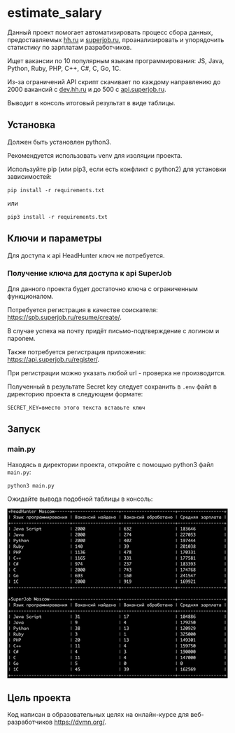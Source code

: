 # estimate_salary

Данный проект помогает автоматизировать процесс сбора данных, предоставляемых [hh.ru](https://hh.ru) и [superjob.ru](https://www.superjob.ru), проанализировать и упорядочить статистику по зарплатам разработчиков.

Ищет вакансии по 10 популярным языкам программирования:
JS, Java, Python, Ruby, PHP, C++, C#, C, Go, 1С.

Из-за ограничений API скрипт скачивает по каждому направлению до 2000 вакансий с [dev.hh.ru](https://dev.hh.ru) и до 500 с [api.superjob.ru](https://api.superjob.ru).

Выводит в консоль итоговый результат в виде таблицы.


## Установка

Должен быть установлен python3.

Рекомендуется использовать venv для изоляции проекта.

Используйте pip (или pip3, если есть конфликт с python2) для установки зависимостей:

```
pip install -r requirements.txt
```

или

```
pip3 install -r requirements.txt
```


## Ключи и параметры

Для доступа к api HeadHunter ключ не потребуется.

### Получение ключа для доступа к api SuperJob

Для данного проекта будет достаточно ключа с ограниченным функционалом.

Потребуется регистрация в качестве соискателя: https://spb.superjob.ru/resume/create/.

В случае успеха на почту придёт письмо-подтверждение с логином и паролем.

Также потребуется регистрация приложения: https://api.superjob.ru/register/.

При регистрации можно указать любой url - проверка не производится.

Полученный в результате Secret key следует сохранить в `.env` файл в директорию проекта в следующем формате:

```
SECRET_KEY=вместо этого текста вставьте ключ
```

## Запуск


### main.py

Находясь в директории проекта, откройте с помощью python3 файл `main.py`:

```
python3 main.py
```

Ожидайте вывода подобной таблицы в консоль:

![table.png](./table.png)


## Цель проекта

Код написан в образовательных целях на онлайн-курсе для веб-разработчиков https://dvmn.org/.